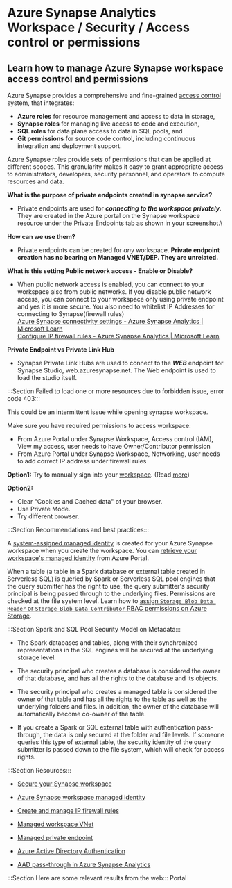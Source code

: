 # Azure Synapse Analytics Workspace / Security / Access control or permissions

## Learn how to manage Azure Synapse workspace access control and permissions

Azure Synapse provides a comprehensive and fine-grained [access control](https://docs.microsoft.com/azure/synapse-analytics/security/synapse-workspace-access-control-overview) system, that integrates:

- **Azure roles** for resource management and access to data in storage,
- **Synapse roles** for managing live access to code and execution,
- **SQL roles** for data plane access to data in SQL pools, and
- **Git permissions** for source code control, including continuous integration and deployment support.

Azure Synapse roles provide sets of permissions that can be applied at different scopes. This granularity makes it easy to grant appropriate access to administrators, developers, security personnel, and operators to compute resources and data.

**What is the purpose of private endpoints created in synapse service?**
 - Private endpoints are used for ***connecting to the workspace privately.*** They are created in the Azure portal on the Synapse workspace resource under the Private Endpoints tab as shown in your screenshot.\

 **How can we use them?**
  - Private endpoints can be created for *any* workspace. **Private endpoint creation has no bearing on Managed VNET/DEP. They are unrelated.**

**What is this setting Public network access - Enable or Disable?**
 - When public network access is enabled, you can connect to your workspace also from public networks. If you disable public network access, you can connect to your workspace only using private endpoint and yes it is more secure. You also need to whitelist IP Addresses for connecting to Synapse(firewall rules)\
[Azure Synapse connectivity settings - Azure Synapse Analytics | Microsoft Learn](https://learn.microsoft.com/azure/synapse-analytics/security/connectivity-settings)\
[Configure IP firewall rules - Azure Synapse Analytics | Microsoft Learn](https://learn.microsoft.com/azure/synapse-analytics/security/synapse-workspace-ip-firewall)

**Private Endpoint vs Private Link Hub**
  - Synapse Private Link Hubs are used to connect to the ***WEB*** endpoint for Synapse Studio, web.azuresynapse.net. The Web endpoint is used to load the studio itself.

:::Section Failed to load one or more resources due to forbidden issue, error code 403:::

This could be an intermittent issue while opening synapse workspace.

Make sure you have required permissions to access workspace:
 - From Azure Portal under Synapse Workspace, Access control (IAM), View my access, user needs to have Owner/Contributor permission  
 - From Azure Portal under Synapse Workspace, Networking, user needs to add correct IP address under firewall rules

**Option1:** Try to manually sign into your [workspace](https://web.azuresynapse.net). (Read [more](https://docs.microsoft.com/azure/synapse-analytics/get-started-create-workspace#open-synapse-studio))

**Option2:**
 - Clear "Cookies and Cached data" of your browser.
 - Use Private Mode.
 - Try different browser.


:::Section Recommendations and best practices:::

A [system-assigned managed identity](https://docs.microsoft.com/azure/synapse-analytics/security/synapse-workspace-managed-identity) is created for your Azure Synapse workspace when you create the workspace. You can [retrieve your workspace's managed identity](https://docs.microsoft.com/azure/synapse-analytics/security/synapse-workspace-managed-identity#retrieve-managed-identity-in-azure-portal) from Azure Portal.

When a table (a table in a Spark database or external table created in Serverless SQL) is queried by Spark or Serverless SQL pool engines that the query submitter has the right to use, the query submitter's security principal is being passed through to the underlying files. Permissions are checked at the file system level. Learn how to [assign ```Storage Blob Data Reader``` or ```Storage Blob Data Contributor``` RBAC permissions on Azure Storage](https://docs.microsoft.com/azure/storage/common/storage-auth-aad-rbac-portal?toc=/azure/synapse-analytics/toc.json&bc=/azure/synapse-analytics/breadcrumb/toc.json#assign-a-built-in-rbac-role).

:::Section Spark and SQL Pool Security Model on Metadata:::

- The Spark databases and tables, along with their synchronized representations in the SQL engines will be secured at the underlying storage level.

- The security principal who creates a database is considered the owner of that database, and has all the rights to the database and its objects.

- The security principal who creates a managed table is considered the owner of that table and has all the rights to the table as well as the underlying folders and files. In addition, the owner of the database will automatically become co-owner of the table.

- If you create a Spark or SQL external table with authentication pass-through, the data is only secured at the folder and file levels. If someone queries this type of external table, the security identity of the query submitter is passed down to the file system, which will check for access rights.

:::Section Resources:::

- [Secure your Synapse workspace](https://docs.microsoft.com/azure/synapse-analytics/security/how-to-set-up-access-control#overview)

- [Azure Synapse workspace managed identity](https://docs.microsoft.com/azure/synapse-analytics/security/synapse-workspace-managed-identity)

- [Create and manage IP firewall rules](https://docs.microsoft.com/azure/synapse-analytics/security/synapse-workspace-ip-firewall#create-and-manage-ip-firewall-rules)

- [Managed workspace VNet](https://docs.microsoft.com/azure/synapse-analytics/security/synapse-workspace-managed-vnet)

- [Managed private endpoint](https://docs.microsoft.com/azure/synapse-analytics/security/synapse-workspace-managed-private-endpoints)

- [Azure Active Directory Authentication](https://docs.microsoft.com/azure/synapse-analytics/sql/active-directory-authentication)

- [AAD pass-through in Azure Synapse Analytics](https://docs.microsoft.com/azure/synapse-analytics/sql/active-directory-authentication#aad-pass-through-in-azure-synapse-analytics)



:::Section Here are some relevant results from the web:::
<azureKB>
    <client>Portal</client>
</azureKB>